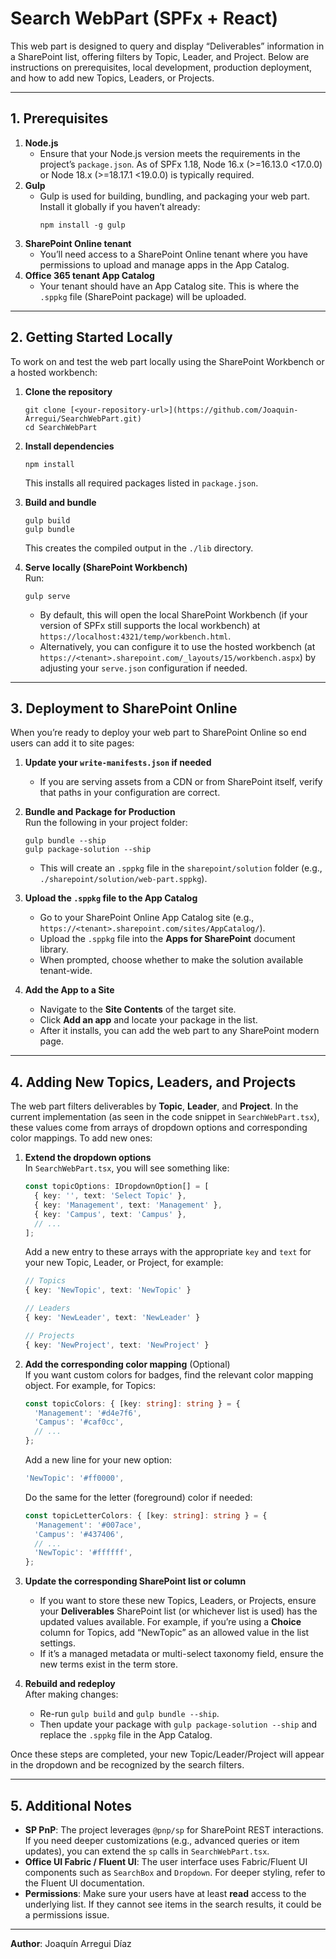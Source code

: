 # Search WebPart (SPFx + React)

This web part is designed to query and display “Deliverables” information in a SharePoint list, offering filters by Topic, Leader, and Project. Below are instructions on prerequisites, local development, production deployment, and how to add new Topics, Leaders, or Projects.

---

## 1. Prerequisites

1. **Node.js**
   - Ensure that your Node.js version meets the requirements in the project’s `package.json`. As of SPFx 1.18, Node 16.x (>=16.13.0 <17.0.0) or Node 18.x (>=18.17.1 <19.0.0) is typically required.
2. **Gulp**
   - Gulp is used for building, bundling, and packaging your web part. Install it globally if you haven’t already:
     ```
     npm install -g gulp
     ```
3. **SharePoint Online tenant**
   - You’ll need access to a SharePoint Online tenant where you have permissions to upload and manage apps in the App Catalog.
4. **Office 365 tenant App Catalog**
   - Your tenant should have an App Catalog site. This is where the `.sppkg` file (SharePoint package) will be uploaded.

---

## 2. Getting Started Locally

To work on and test the web part locally using the SharePoint Workbench or a hosted workbench:

1. **Clone the repository**  
   ```
   git clone [<your-repository-url>](https://github.com/Joaquin-Arregui/SearchWebPart.git)
   cd SearchWebPart
   ```

2. **Install dependencies**  
   ```
   npm install
   ```
   This installs all required packages listed in `package.json`.

3. **Build and bundle**  
   ```
   gulp build
   gulp bundle
   ```
   This creates the compiled output in the `./lib` directory.

4. **Serve locally (SharePoint Workbench)**  
   Run:
   ```
   gulp serve
   ```
   - By default, this will open the local SharePoint Workbench (if your version of SPFx still supports the local workbench) at `https://localhost:4321/temp/workbench.html`.
   - Alternatively, you can configure it to use the hosted workbench (at `https://<tenant>.sharepoint.com/_layouts/15/workbench.aspx`) by adjusting your `serve.json` configuration if needed.

---

## 3. Deployment to SharePoint Online

When you’re ready to deploy your web part to SharePoint Online so end users can add it to site pages:

1. **Update your `write-manifests.json` if needed**  
   - If you are serving assets from a CDN or from SharePoint itself, verify that paths in your configuration are correct.

2. **Bundle and Package for Production**  
   Run the following in your project folder:
   ```
   gulp bundle --ship
   gulp package-solution --ship
   ```
   - This will create an `.sppkg` file in the `sharepoint/solution` folder (e.g., `./sharepoint/solution/web-part.sppkg`).

3. **Upload the `.sppkg` file to the App Catalog**
   - Go to your SharePoint Online App Catalog site (e.g., `https://<tenant>.sharepoint.com/sites/AppCatalog/`).
   - Upload the `.sppkg` file into the **Apps for SharePoint** document library.
   - When prompted, choose whether to make the solution available tenant-wide.

4. **Add the App to a Site**
   - Navigate to the **Site Contents** of the target site.
   - Click **Add an app** and locate your package in the list.
   - After it installs, you can add the web part to any SharePoint modern page.

---

## 4. Adding New Topics, Leaders, and Projects

The web part filters deliverables by **Topic**, **Leader**, and **Project**. In the current implementation (as seen in the code snippet in `SearchWebPart.tsx`), these values come from arrays of dropdown options and corresponding color mappings. To add new ones:

1. **Extend the dropdown options**  
   In `SearchWebPart.tsx`, you will see something like:
   ```ts
   const topicOptions: IDropdownOption[] = [
     { key: '', text: 'Select Topic' },
     { key: 'Management', text: 'Management' },
     { key: 'Campus', text: 'Campus' },
     // ...
   ];
   ```
   Add a new entry to these arrays with the appropriate `key` and `text` for your new Topic, Leader, or Project, for example:
   ```ts
   // Topics
   { key: 'NewTopic', text: 'NewTopic' }
   
   // Leaders
   { key: 'NewLeader', text: 'NewLeader' }
   
   // Projects
   { key: 'NewProject', text: 'NewProject' }
   ```

2. **Add the corresponding color mapping** (Optional)  
   If you want custom colors for badges, find the relevant color mapping object. For example, for Topics:
   ```ts
   const topicColors: { [key: string]: string } = {
     'Management': '#d4e7f6',
     'Campus': '#caf0cc',
     // ...
   };
   ```
   Add a new line for your new option:
   ```ts
   'NewTopic': '#ff0000',
   ```
   Do the same for the letter (foreground) color if needed:
   ```ts
   const topicLetterColors: { [key: string]: string } = {
     'Management': '#007ace',
     'Campus': '#437406',
     // ...
     'NewTopic': '#ffffff',
   };
   ```

3. **Update the corresponding SharePoint list or column**  
   - If you want to store these new Topics, Leaders, or Projects, ensure your **Deliverables** SharePoint list (or whichever list is used) has the updated values available. For example, if you’re using a **Choice** column for Topics, add “NewTopic” as an allowed value in the list settings.
   - If it’s a managed metadata or multi-select taxonomy field, ensure the new terms exist in the term store.

4. **Rebuild and redeploy**  
   After making changes:
   - Re-run `gulp build` and `gulp bundle --ship`.
   - Then update your package with `gulp package-solution --ship` and replace the `.sppkg` file in the App Catalog.

Once these steps are completed, your new Topic/Leader/Project will appear in the dropdown and be recognized by the search filters.

---

## 5. Additional Notes

- **SP PnP**: The project leverages `@pnp/sp` for SharePoint REST interactions. If you need deeper customizations (e.g., advanced queries or item updates), you can extend the `sp` calls in `SearchWebPart.tsx`.
- **Office UI Fabric / Fluent UI**: The user interface uses Fabric/Fluent UI components such as `SearchBox` and `Dropdown`. For deeper styling, refer to the Fluent UI documentation.
- **Permissions**: Make sure your users have at least **read** access to the underlying list. If they cannot see items in the search results, it could be a permissions issue.

---

**Author**: Joaquín Arregui Díaz
